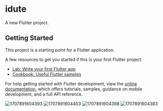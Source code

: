 # idute

A new Flutter project.

## Getting Started

This project is a starting point for a Flutter application.

A few resources to get you started if this is your first Flutter project:

- [Lab: Write your first Flutter app](https://docs.flutter.dev/get-started/codelab)
- [Cookbook: Useful Flutter samples](https://docs.flutter.dev/cookbook)

For help getting started with Flutter development, view the
[online documentation](https://docs.flutter.dev/), which offers tutorials,
samples, guidance on mobile development, and a full API reference.

![1707891604393](https://github.com/Ankush1816/idute/assets/83500593/4608cc2e-15d1-4381-af34-3911b92c3ffa)
![1707891604403](https://github.com/Ankush1816/idute/assets/83500593/3500a028-0e9a-4783-afd9-a59434f4ed62)
![1707891604368](https://github.com/Ankush1816/idute/assets/83500593/5634bd0f-e7cd-45ea-96db-4bba84fb55ff)
![1707891604383](https://github.com/Ankush1816/idute/assets/83500593/fdaf22af-25b5-49ee-ae4b-07d499b8008a)



